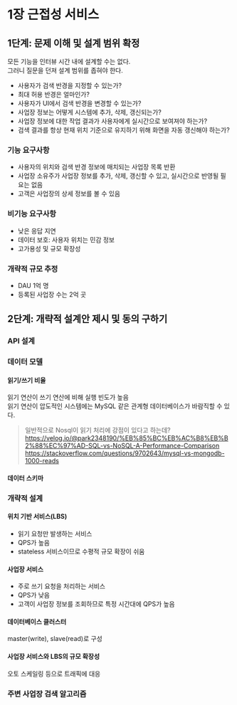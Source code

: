 # 1장 근접성 서비스

## 1단계: 문제 이해 및 설계 범위 확정

모든 기능을 인터뷰 시간 내에 설계할 수는 없다.  
그러니 질문을 던져 설계 범위를 좁혀야 한다.  

- 사용자가 검색 반경을 지정할 수 있는가?
- 최대 허용 반경은 얼마인가?
- 사용자가 UI에서 검색 반경을 변경할 수 있는가?
- 사업장 정보는 어떻게 시스템에 추가, 삭제, 갱신되는가?
- 사업장 정보에 대한 작업 결과가 사용자에게 실시간으로 보여져야 하는가?
- 검색 결과를 항상 현재 위치 기준으로 유지하기 위해 화면을 자동 갱신해야 하는가?


### 기능 요구사항

- 사용자의 위치와 검색 반경 정보에 매치되는 사업장 목록 반환
- 사업장 소유주가 사업장 정보를 추가, 삭제, 갱신할 수 있고, 실시간으로 반영될 필요는 없음
- 고객은 사업장의 상세 정보를 볼 수 있음

### 비기능 요구사항

- 낮은 응답 지연
- 데이터 보호: 사용자 위치는 민감 정보
- 고가용성 및 규모 확장성

### 개략적 규모 추정

- DAU 1억 명
- 등록된 사업장 수는 2억 곳


## 2단계: 개략적 설계안 제시 및 동의 구하기

### API 설계


### 데이터 모델

#### 읽기/쓰기 비율

읽기 연산이 쓰기 연산에 비해 실행 빈도가 높음  
읽기 연산이 압도적인 시스템에는 MySQL 같은 관계형 데이터베이스가 바람직할 수 있다.  

> 일반적으로 Nosql이 읽기 처리에 강점이 있다고 하는데?  
> https://velog.io/@park2348190/%EB%85%BC%EB%AC%B8%EB%B2%88%EC%97%AD-SQL-vs-NoSQL-A-Performance-Comparison  
> https://stackoverflow.com/questions/9702643/mysql-vs-mongodb-1000-reads  

#### 데이터 스키마


### 개략적 설계

#### 위치 기반 서비스(LBS)

- 읽기 요청만 발생하는 서비스
- QPS가 높음
- stateless 서비스이므로 수평적 규모 확장이 쉬움

#### 사업장 서비스

- 주로 쓰기 요청을 처리하는 서비스
- QPS가 낮음
- 고객이 사업장 정보를 조회하므로 특정 시간대에 QPS가 높음

#### 데이터베이스 클러스터

master(write), slave(read)로 구성

#### 사업장 서비스와 LBS의 규모 확장성

오토 스케일링 등으로 트래픽에 대응


### 주변 사업장 검색 알고리즘



